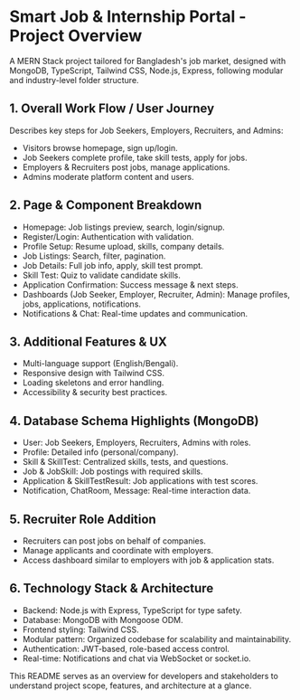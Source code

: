 
# Smart Job & Internship Portal - Project Overview

A MERN Stack project tailored for Bangladesh's job market,
designed with MongoDB, TypeScript, Tailwind CSS, Node.js, Express,
following modular and industry-level folder structure.

## 1. Overall Work Flow / User Journey
Describes key steps for Job Seekers, Employers, Recruiters, and Admins:
- Visitors browse homepage, sign up/login.
- Job Seekers complete profile, take skill tests, apply for jobs.
- Employers & Recruiters post jobs, manage applications.
- Admins moderate platform content and users.

## 2. Page & Component Breakdown
- Homepage: Job listings preview, search, login/signup.
- Register/Login: Authentication with validation.
- Profile Setup: Resume upload, skills, company details.
- Job Listings: Search, filter, pagination.
- Job Details: Full job info, apply, skill test prompt.
- Skill Test: Quiz to validate candidate skills.
- Application Confirmation: Success message & next steps.
- Dashboards (Job Seeker, Employer, Recruiter, Admin): Manage profiles, jobs, applications, notifications.
- Notifications & Chat: Real-time updates and communication.

## 3. Additional Features & UX
- Multi-language support (English/Bengali).
- Responsive design with Tailwind CSS.
- Loading skeletons and error handling.
- Accessibility & security best practices.

## 4. Database Schema Highlights (MongoDB)
- User: Job Seekers, Employers, Recruiters, Admins with roles.
- Profile: Detailed info (personal/company).
- Skill & SkillTest: Centralized skills, tests, and questions.
- Job & JobSkill: Job postings with required skills.
- Application & SkillTestResult: Job applications with test scores.
- Notification, ChatRoom, Message: Real-time interaction data.

## 5. Recruiter Role Addition
- Recruiters can post jobs on behalf of companies.
- Manage applicants and coordinate with employers.
- Access dashboard similar to employers with job & application stats.

## 6. Technology Stack & Architecture
- Backend: Node.js with Express, TypeScript for type safety.
- Database: MongoDB with Mongoose ODM.
- Frontend styling: Tailwind CSS.
- Modular pattern: Organized codebase for scalability and maintainability.
- Authentication: JWT-based, role-based access control.
- Real-time: Notifications and chat via WebSocket or socket.io.

This README serves as an overview for developers and stakeholders
to understand project scope, features, and architecture at a glance.

